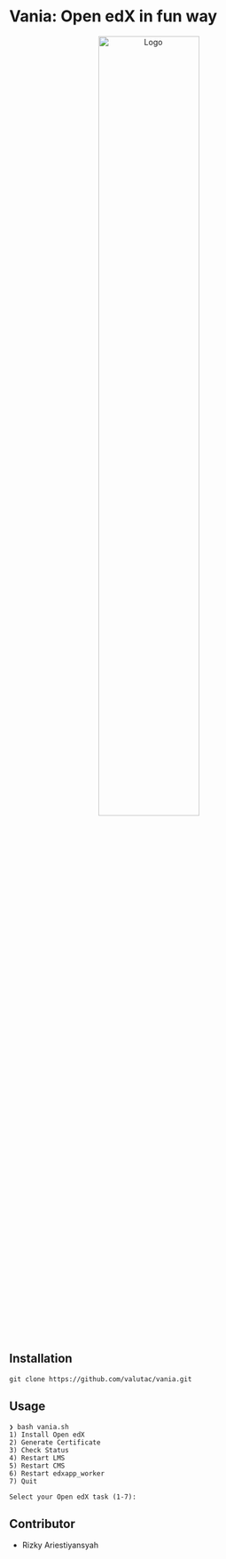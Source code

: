 # Vania: Open edX in fun way

<p align="center">
<img src="https://raw.githubusercontent.com/valutac/vania/master/assets/logo.png" alt="Logo" width="60%">
  </p>

## Installation

```
git clone https://github.com/valutac/vania.git
```

## Usage

```
❯ bash vania.sh
1) Install Open edX
2) Generate Certificate
3) Check Status
4) Restart LMS
5) Restart CMS
6) Restart edxapp_worker
7) Quit

Select your Open edX task (1-7):
```

## Contributor

- Rizky Ariestiyansyah
